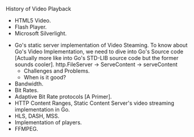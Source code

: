 History of Video Playback
- HTML5 Video.
- Flash Player.
- Microsoft Silverlight.

* Go's static server implementation of Video Steaming.
  To know about Go's Video Implementation, we need to dive into Go's Source code \[Actually more like into Go's STD-LIB source code but the former sounds cooler].
  http.FileServer -> ServeContent -> serveContent
  * Challenges and Problems.
  * When is it good?
* Bandwidth.
* Bit Rates.
* Adaptive Bit Rate protocols \[A Primer].
* HTTP Content Ranges, Static Content Server's video streaming implementation in Go.
* HLS, DASH, MSS.
* Implementation of players.
* FFMPEG.